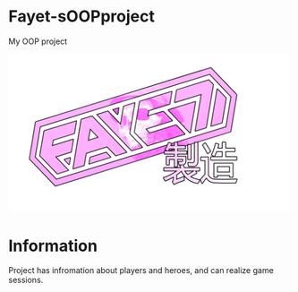 # Fayet-sOOPproject
My OOP project

![logo](otherFiles/fayetprod.png)

# Information
Project has infromation about players and heroes, and can realize game sessions.
